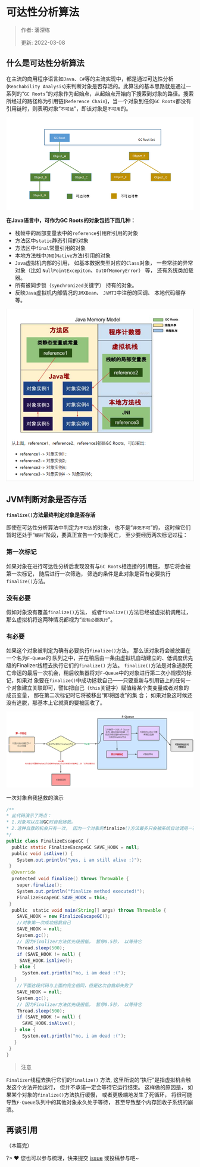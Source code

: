 # 可达性分析算法

> 作者: 潘深练
>
> 更新: 2022-03-08

## 什么是可达性分析算法

在主流的商用程序语言如`Java`、`C#`等的主流实现中，都是通过可达性分析(`Reachability Analysis`)来判断对象是否存活的。此算法的基本思路就是通过一系列的“`GC Roots`”的对象作为起始点，从起始点开始向下搜索到对象的路径。搜索所经过的路径称为引用链(`Reference Chain`)，当一个对象到任何`GC Roots`都没有引用链时，则表明对象“`不可达`”，即该对象是`不可用`的。

![03-reachability-analysis-001](../_media/image/03-reachability-analysis/03-reachability-analysis-001.png)

**在Java语言中，可作为GC Roots的对象包括下面几种：**

- 栈帧中的局部变量表中的`reference`引用所引用的对象
- 方法区中`static`静态引用的对象
- 方法区中`final`常量引用的对象
- 本地方法栈中`JNI`(`Native`方法)引用的对象
- `Java`虚拟机内部的引用， 如基本数据类型对应的`Class`对象， 一些常驻的异常对象（比如 `NullPointExcepiton`、`OutOfMemoryError`） 等， 还有系统类加载器。
- 所有被同步锁（`synchronized`关键字） 持有的对象。
- 反映`Java`虚拟机内部情况的`JMXBean`、 `JVMTI`中注册的回调、 本地代码缓存等。

![03-reachability-analysis-002](../_media/image/03-reachability-analysis/03-reachability-analysis-002.png)

## JVM判断对象是否存活

**`finalize()`方法最终判定对象是否存活**

即使在可达性分析算法中判定为`不可达`的对象， 也不是“`非死不可`”的， 这时候它们暂时还处于“`缓刑`”阶段，要真正宣告一个对象死亡， 至少要经历两次标记过程：

### 第一次标记

如果对象在进行可达性分析后发现没有与`GC Roots`相连接的引用链， 那它将会被第一次标记， 随后进行一次筛选， 筛选的条件是此对象是否有必要执行`finalize()`方法。

### 没有必要

假如对象没有覆盖`finalize()`方法， 或者`finalize()`方法已经被虚拟机调用过， 那么虚拟机将这两种情况都视为“`没有必要执行`”。

### 有必要

如果这个对象被判定为确有必要执行`finalize()`方法， 那么该对象将会被放置在一个名为`F-Queue`的 队列之中，并在稍后由一条由虚拟机自动建立的、低调度优先级的Finalizer线程去执行它们的`finalize()` 方法。 `finalize()`方法是对象逃脱死亡命运的最后一次机会，稍后收集器将对`F-Queue`中的对象进行第二次小规模的标记，如果对 象要在`finalize()`中成功拯救自己——只要重新与引用链上的任何一个对象建立关联即可，譬如把自己（`this`关键字）赋值给某个类变量或者对象的成员变量， 那在第二次标记时它将被移出“即将回收”的集 合； 如果对象这时候还没有逃脱，那基本上它就真的要被回收了。

![03-reachability-analysis-003](../_media/image/03-reachability-analysis/03-reachability-analysis-003.png)

一次对象自我拯救的演示

```java
/**
* 此代码演示了两点：
* 1.对象可以在被GC时自我拯救。
* 2.这种自救的机会只有一次， 因为一个对象的finalize()方法最多只会被系统自动调用一次
*/
public class FinalizeEscapeGC {
  public static FinalizeEscapeGC SAVE_HOOK = null;
  public void isAlive() {
    System.out.println("yes, i am still alive :)");
 }
  @Override
  protected void finalize() throws Throwable {
    super.finalize();
    System.out.println("finalize method executed!");
    FinalizeEscapeGC.SAVE_HOOK = this;
 }
  public  static void main(String[] args) throws Throwable {
    SAVE_HOOK = new FinalizeEscapeGC();
    //对象第一次成功拯救自己
    SAVE_HOOK = null;
    System.gc();
    // 因为Finalizer方法优先级很低， 暂停0.5秒， 以等待它
    Thread.sleep(500);
    if (SAVE_HOOK != null) {
     SAVE_HOOK.isAlive();
   } else {
      System.out.println("no, i am dead :(");
   }
    //下面这段代码与上面的完全相同，但是这次自救却失败了
    SAVE_HOOK = null;
    System.gc();
    // 因为Finalizer方法优先级很低， 暂停0.5秒， 以等待它
    Thread.sleep(500);
    if (SAVE_HOOK != null) {
      SAVE_HOOK.isAlive();
   } else {
      System.out.println("no, i am dead :(");
   }
 }
}
```

> 注意

`Finalizer`线程去执行它们的`finalize()` 方法, 这里所说的“执行”是指虚拟机会触发这个方法开始运行， 但并不承诺一定会等待它运行结束。 这样做的原因是， 如果某个对象的`finalize()`方法执行缓慢， 或者更极端地发生了死循环， 将很可能导致`F-Queue`队列中的其他对象永久处于等待， 甚至导致整个内存回收子系统的崩溃。

## 再谈引用






（本篇完）

?> ❤️ 您也可以参与梳理，快来提交 [issue](https://github.com/senlypan/jvm-docs/issues) 或投稿参与吧~
